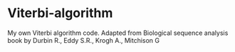 # Viterbi-algorithm
My own Viterbi algorithm code. Adapted from Biological sequence analysis book by Durbin R., Eddy S.R., Krogh A., Mitchison G
